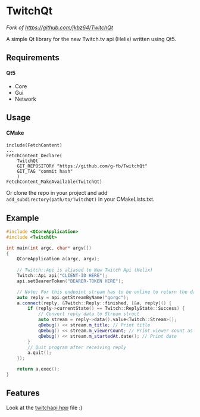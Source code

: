<!--
SPDX-FileCopyrightText: 2018 Kamil Jakubus

SPDX-License-Identifier: MIT
-->

# TwitchQt

_Fork of https://github.com/jkbz64/TwitchQt_

A simple Qt library for the new Twitch.tv api (Helix) written using Qt5.

## Requirements
#### Qt5
- Core
- Gui
- Network

## Usage
#### CMake
```
include(FetchContent)
...
FetchContent_Declare(
    TwitchQt
    GIT_REPOSITORY "https://github.com/g-fb/TwitchQt"
    GIT_TAG "commit hash"
    )
FetchContent_MakeAvailable(TwitchQt)
```
Or clone the repo in your project and add `add_subdirectory(path/to/TwitchQt)` in your CMakeLists.txt.

## Example
```cpp
#include <QCoreApplication>
#include <TwitchQt>

int main(int argc, char* argv[])
{
    QCoreApplication a(argc, argv);
    
    // Twitch::Api is aliased to New Twitch Api (Helix)
    Twitch::Api api("CLIENT-ID HERE");
    api.setBearerToken("BEARER-TOKEN HERE");

    // Note: For this endpoint stream has to be online to return the data! 
    auto reply = api.getStreamByName("gorgc");
    a.connect(reply, &Twitch::Reply::finished, [&a, reply]() {
        if (reply->currentState() == Twitch::ReplyState::Success) {
            // Convert reply data to Stream struct
            auto stream = reply->data().value<Twitch::Stream>();
            qDebug() << stream.m_title; // Print title
            qDebug() << stream.m_viewerCount; // Print viewer count as int
            qDebug() << stream.m_startedAt.date(); // Print date
        }
        // Quit program after receiving reply
        a.quit();
    });

    return a.exec();
}

```

## Features
Look at the [twitchapi.hpp](https://github.com/g-fb/TwitchQt/blob/master/src/twitchapi.hpp) file :)
